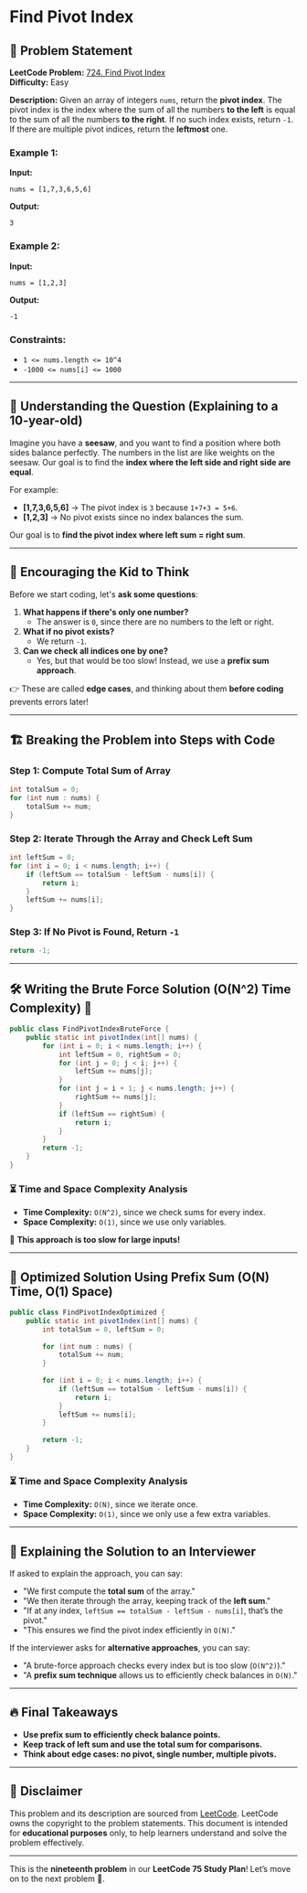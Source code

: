 # Find Pivot Index

## 📌 Problem Statement

**LeetCode Problem:** [724. Find Pivot Index](https://leetcode.com/problems/find-pivot-index/)  
**Difficulty:** Easy  

**Description:**
Given an array of integers `nums`, return the **pivot index**. The pivot index is the index where the sum of all the numbers **to the left** is equal to the sum of all the numbers **to the right**. If no such index exists, return `-1`. If there are multiple pivot indices, return the **leftmost** one.

### **Example 1:**
**Input:** 
```
nums = [1,7,3,6,5,6]
```
**Output:** 
```
3
```

### **Example 2:**
**Input:** 
```
nums = [1,2,3]
```
**Output:** 
```
-1
```

### **Constraints:**
- `1 <= nums.length <= 10^4`
- `-1000 <= nums[i] <= 1000`

---

## 📌 Understanding the Question (Explaining to a 10-year-old)

Imagine you have a **seesaw**, and you want to find a position where both sides balance perfectly. The numbers in the list are like weights on the seesaw. Our goal is to find the **index where the left side and right side are equal**.

For example:
- **[1,7,3,6,5,6]** → The pivot index is `3` because `1+7+3 = 5+6`.
- **[1,2,3]** → No pivot exists since no index balances the sum.

Our goal is to **find the pivot index where left sum = right sum**.

---

## 🧠 Encouraging the Kid to Think

Before we start coding, let's **ask some questions**:
1. **What happens if there's only one number?**
   - The answer is `0`, since there are no numbers to the left or right.
2. **What if no pivot exists?**
   - We return `-1`.
3. **Can we check all indices one by one?**
   - Yes, but that would be too slow! Instead, we use a **prefix sum approach**.

👉 These are called **edge cases**, and thinking about them **before coding** prevents errors later!

---

## 🏗️ Breaking the Problem into Steps with Code

### Step 1: Compute Total Sum of Array
```java
int totalSum = 0;
for (int num : nums) {
    totalSum += num;
}
```

### Step 2: Iterate Through the Array and Check Left Sum
```java
int leftSum = 0;
for (int i = 0; i < nums.length; i++) {
    if (leftSum == totalSum - leftSum - nums[i]) {
        return i;
    }
    leftSum += nums[i];
}
```

### Step 3: If No Pivot is Found, Return `-1`
```java
return -1;
```

---

## 🛠️ Writing the Brute Force Solution (O(N^2) Time Complexity) 🚨

```java
public class FindPivotIndexBruteForce {
    public static int pivotIndex(int[] nums) {
        for (int i = 0; i < nums.length; i++) {
            int leftSum = 0, rightSum = 0;
            for (int j = 0; j < i; j++) {
                leftSum += nums[j];
            }
            for (int j = i + 1; j < nums.length; j++) {
                rightSum += nums[j];
            }
            if (leftSum == rightSum) {
                return i;
            }
        }
        return -1;
    }
}
```

### ⏳ Time and Space Complexity Analysis
- **Time Complexity:** `O(N^2)`, since we check sums for every index.
- **Space Complexity:** `O(1)`, since we use only variables.

🚨 **This approach is too slow for large inputs!**

---

## 🚀 Optimized Solution Using Prefix Sum (O(N) Time, O(1) Space)

```java
public class FindPivotIndexOptimized {
    public static int pivotIndex(int[] nums) {
        int totalSum = 0, leftSum = 0;
        
        for (int num : nums) {
            totalSum += num;
        }
        
        for (int i = 0; i < nums.length; i++) {
            if (leftSum == totalSum - leftSum - nums[i]) {
                return i;
            }
            leftSum += nums[i];
        }
        
        return -1;
    }
}
```

### ⏳ Time and Space Complexity Analysis
- **Time Complexity:** `O(N)`, since we iterate once.
- **Space Complexity:** `O(1)`, since we only use a few extra variables.

---

## 📢 Explaining the Solution to an Interviewer
If asked to explain the approach, you can say:
- "We first compute the **total sum** of the array."
- "We then iterate through the array, keeping track of the **left sum**."
- "If at any index, `leftSum == totalSum - leftSum - nums[i]`, that’s the pivot."
- "This ensures we find the pivot index efficiently in `O(N)`."

If the interviewer asks for **alternative approaches**, you can say:
- "A brute-force approach checks every index but is too slow (`O(N^2)`)."
- "A **prefix sum technique** allows us to efficiently check balances in `O(N)`."

---

## 🔥 Final Takeaways
- **Use prefix sum to efficiently check balance points.**
- **Keep track of left sum and use the total sum for comparisons.**
- **Think about edge cases: no pivot, single number, multiple pivots.**

---

## 📜 Disclaimer
This problem and its description are sourced from [LeetCode](https://leetcode.com/problems/find-pivot-index/). LeetCode owns the copyright to the problem statements. This document is intended for **educational purposes** only, to help learners understand and solve the problem effectively.

---

This is the **nineteenth problem** in our **LeetCode 75 Study Plan**! Let’s move on to the next problem 🚀.

